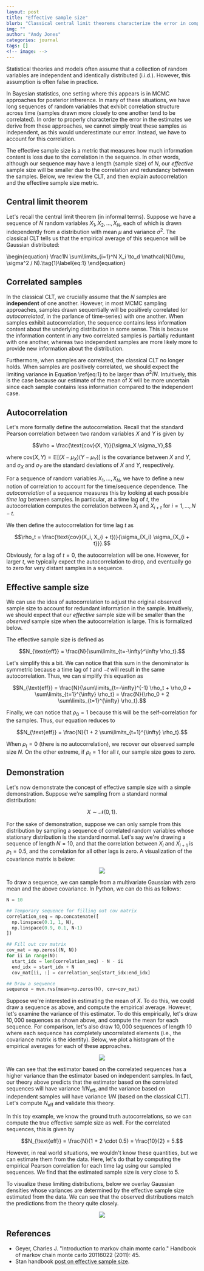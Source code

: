```yaml
---
layout: post
title: "Effective sample size"
blurb: "Classical central limit theorems characterize the error in computing the mean of a set of independent random variables. The effective sample size helps generalize this to dependent/correlated sequences of random variables."
img: ""
author: "Andy Jones"
categories: journal
tags: []
<!-- image: -->
---
```


$$\DeclareMathOperator*{\argmin}{arg\,min}$$
$$\DeclareMathOperator*{\argmax}{arg\,max}$$

<style>
.column {
  float: left;
  width: 30%;
  padding: 5px;
}

/* Clear floats after image containers */
.row::after {
  content: "";
  clear: both;
  display: table;
}
</style>

Statistical theories and models often assume that a collection of random variables are independent and identically distributed (i.i.d.). However, this assumption is often false in practice. 

In Bayesian statistics, one setting where this appears is in MCMC approaches for posterior infrerence. In many of these situations, we have long sequences of random variables that exhibit correlation structure across time (samples drawn more closely to one another tend to be correlated). In order to properly characterize the error in the estimates we derive from these approaches, we cannot simply treat these samples as independent, as this would underestimate our error. Instead, we have to account for this correlation.

The effective sample size is a metric that measures how much information content is loss due to the correlation in the sequence. In other words, although our sequence may have a length (sample size) of $N$, our _effective_ sample size will be smaller due to the correlation and redundancy between the samples. Below, we review the CLT, and then explain autocorrelation and the effective sample size metric.

## Central limit theorem

Let's recall the central limit theorem (in informal terms). Suppose we have a sequence of $N$ random variables $X_1, X_2, \dots, X_N$, each of which is drawn independently from a distribution with mean $\mu$ and variance $\sigma^2$. The classical CLT tells us that the empirical average of this sequence will be Gaussian distributed:

\begin{equation}
\frac1N \sum\limits_{i=1}^N X_i \to_d \mathcal{N}(\mu, \sigma^2 / N).\tag{1}\label{eq:1}
\end{equation}

## Correlated samples

In the classical CLT, we crucially assume that the $N$ samples are **independent** of one another. However, in most MCMC sampling approaches, samples drawn sequentially will be positively correlated (or _autocorrelated_, in the parlance of time-series) with one another. When samples exhibit autocorrelation, the sequence contains less information content about the underlying distribution in some sense. This is because the information content in any two correlated samples is partially reduntant with one another, whereas two independent samples are more likely more to provide new information about the distribution.

Furthermore, when samples are correlated, the classical CLT no longer holds. When samples are positively correlated, we should expect the limiting variance in Equation \ref{eq:1} to be larger than $\sigma^2 / N$. Intuitively, this is the case because our estimate of the mean of $X$ will be more uncertain since each sample contains less information compared to the independent case.

## Autocorrelation

Let's more formally define the autocorrelation. Recall that the standard Pearson correlation between two random variables $X$ and $Y$ is given by

$$\rho = \frac{\text{cov}(X, Y)}{\sigma_X \sigma_Y},$$

where $\text{cov}(X, Y) = \mathbb{E}[(X - \mu_X)(Y - \mu_Y)]$ is the covariance between $X$ and $Y$, and $\sigma_X$ and $\sigma_Y$ are the standard deviations of $X$ and $Y$, respectively.

For a sequence of random variables $X_1, \dots, X_N$, we have to define a new notion of correlation to account for the time/sequence dependence. The _autocorrelation_ of a sequence measures this by looking at each possible _time lag_ between samples. In particular, at a time lag of $t$, the autocorrelation computes the correlation between $X_i$ and $X_{i + t}$ for $i = 1, \dots, N - t$.

We then define the autocorrelation for time lag $t$ as

$$\rho_t = \frac{\text{cov}(X_i, X_{i + t})}{\sigma_{X_i} \sigma_{X_{i + t}}}.$$

Obviously, for a lag of $t=0$, the autocorrelation will be one. However, for larger $t$, we typically expect the autocorrelation to drop, and eventually go to zero for very distant samples in a sequence.

## Effective sample size

We can use the idea of autocorrelation to adjust the original observed sample size to account for redundant information in the sample. Intuitively, we should expect that our _effective_ sample size will be smaller than the _observed_ sample size when the autocorrelation is large. This is formalized below.

The effective sample size is defined as

$$N_{\text{eff}} = \frac{N}{\sum\limits_{t=-\infty}^\infty \rho_t}.$$

Let's simplify this a bit. We can notice that this sum in the denominator is symmetric because a time lag of $t$ and $-t$ will result in the same autocorrelation. Thus, we can simplify this equation as

$$N_{\text{eff}} = \frac{N}{\sum\limits_{t=-\infty}^{-1} \rho_t + \rho_0 + \sum\limits_{t=1}^{\infty} \rho_t} = \frac{N}{\rho_0 + 2 \sum\limits_{t=1}^{\infty} \rho_t}.$$

Finally, we can notice that $\rho_0 = 1$ because this will be the self-correlation for the samples. Thus, our equation reduces to

$$N_{\text{eff}} = \frac{N}{1 + 2 \sum\limits_{t=1}^{\infty} \rho_t}.$$

When $\rho_t = 0$ (there is no autocorrelation), we recover our observed sample size $N$. On the other extreme, if $\rho_t = 1$ for all $t$, our sample size goes to zero.

## Demonstration

Let's now demonstrate the concept of effective sample size with a simple demonstration. Suppose we're sampling from a standard normal distribution:

$$X \sim \mathcal{N}(0, 1).$$

For the sake of demonstration, suppose we can only sample from this distribution by sampling a sequence of correlated random variables whose stationary distribution is the standard normal. Let's say we're drawing a sequence of length $N = 10$, and that the correlation between $X_i$ and $X_{i + 1}$ is $\rho_1 = 0.5$, and the correlation for all other lags is zero. A visualization of the covariance matrix is below:

<center>
<figure>
  <img src="/assets/eff_covariance_heatmap.png">
  <figcaption><i></i></figcaption>
</figure>
</center>

To draw a sequence, we can sample from a multivariate Gaussian with zero mean and the above covariance. In Python, we can do this as follows:

```python
N = 10

## Temporary sequence for filling out cov matrix
correlation_seq = np.concatenate([
  np.linspace(0.1, 1, N),
  np.linspace(0.9, 0.1, N-1)
])

## Fill out cov matrix
cov_mat = np.zeros((N, N))
for ii in range(N):
  start_idx = len(correlation_seq) - N - ii
  end_idx = start_idx + N
  cov_mat[ii, :] = correlation_seq[start_idx:end_idx]

## Draw a sequence
sequence = mvn.rvs(mean=np.zeros(N), cov=cov_mat)
```

Suppose we're interested in estimating the mean of $X$. To do this, we could draw a sequence as above, and compute the empirical average. However, let's examine the variance of this estimator. To do this empirically, let's draw $10,000$ sequences as shown above, and compute the mean for each sequence. For comparison, let's also draw $10,000$ sequences of length $10$ where each sequence has completely uncorrelated elements (i.e., the covariance matrix is the identity). Below, we plot a histogram of the empirical averages for each of these approaches.

<center>
<figure>
  <img src="/assets/eff_samples_histogram.png">
  <figcaption><i></i></figcaption>
</figure>
</center>

We can see that the estimator based on the correlated sequences has a higher variance than the estimator based on independent samples. In fact, our theory above predicts that the estimator based on the correlated sequences will have variance $1 / N_{\text{eff}}$, and the variance based on independent samples will have variance $1 / N$ (based on the classical CLT). Let's compute $N_{\text{eff}}$ and validate this theory.

In this toy example, we know the ground truth autocorrelations, so we can compute the true effective sample size as well. For the correlated sequences, this is given by

$$N_{\text{eff}} = \frac{N}{1 + 2 \cdot 0.5} = \frac{10}{2} = 5.$$

However, in real world situations, we wouldn't know these quantities, but we can estimate them from the data. Here, let's do that by computing the empirical Pearson correlation for each time lag using our sampled sequences. We find that the estimated sample size is very close to $5$.

To visualize these limiting distributions, below we overlay Gaussian densities whose variances are determined by the effective sample size estimated from the data. We can see that the observed distributions match the predictions from the theory quite closely.

<center>
<figure>
  <img src="/assets/eff_samples_histogram_with_densities.png">
  <figcaption><i></i></figcaption>
</figure>
</center>

## References

- Geyer, Charles J. "Introduction to markov chain monte carlo." Handbook of markov chain monte carlo 20116022 (2011): 45.
- Stan handbook [post on effective sample size](https://mc-stan.org/docs/2_21/reference-manual/effective-sample-size-section.html).



